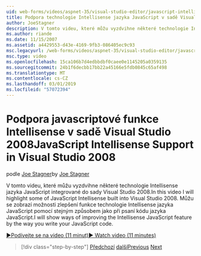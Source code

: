 ```yaml
---
uid: web-forms/videos/aspnet-35/visual-studio-editor/javascript-intellisense-support-in-visual-studio-2008
title: Podpora technologie Intellisense jazyka JavaScript v sadě Visual Studio 2008 | Dokumentace Microsoftu
author: JoeStagner
description: V tomto videu, které můžu vyzdvihne některé technologie Intellisense jazyka JavaScript integrované do sady Visual Studio 2008. Můžu se zobrazí možnosti zlepšení technologie Intellisense jazyka JavaScript featu...
ms.author: riande
ms.date: 11/15/2007
ms.assetid: a4429553-d43e-4169-9fb3-086405ec9c93
msc.legacyurl: /web-forms/videos/aspnet-35/visual-studio-editor/javascript-intellisense-support-in-visual-studio-2008
msc.type: video
ms.openlocfilehash: 15ca106b7d4edbbdbf0caee0e1145205a0359135
ms.sourcegitcommit: 24b1f6decbb17bb22a45166e5fdb0845c65af498
ms.translationtype: MT
ms.contentlocale: cs-CZ
ms.lasthandoff: 03/01/2019
ms.locfileid: "57072394"
---
```

<a name="javascript-intellisense-support-in-visual-studio-2008"></a><span data-ttu-id="78b11-104">Podpora javascriptové funkce Intellisense v sadě Visual Studio 2008</span><span class="sxs-lookup"><span data-stu-id="78b11-104">JavaScript Intellisense Support in Visual Studio 2008</span></span>
====================
<span data-ttu-id="78b11-105">podle [Joe Stagner](https://github.com/JoeStagner)</span><span class="sxs-lookup"><span data-stu-id="78b11-105">by [Joe Stagner](https://github.com/JoeStagner)</span></span>

<span data-ttu-id="78b11-106">V tomto videu, které můžu vyzdvihne některé technologie Intellisense jazyka JavaScript integrované do sady Visual Studio 2008.</span><span class="sxs-lookup"><span data-stu-id="78b11-106">In this video I will highlight some of JavaScript Intellisense built into Visual Studio 2008.</span></span> <span data-ttu-id="78b11-107">Můžu se zobrazí možnosti zlepšení funkce technologie Intellisense jazyka JavaScript pomocí stejným způsobem jako při psaní kódu jazyka JavaScript.</span><span class="sxs-lookup"><span data-stu-id="78b11-107">I will show ways of improving the Intellisense JavaScript feature by the way you write your JavaScript code.</span></span>

[<span data-ttu-id="78b11-108">&#9654;Podívejte se na video (11 minut)</span><span class="sxs-lookup"><span data-stu-id="78b11-108">&#9654; Watch video (11 minutes)</span></span>](https://channel9.msdn.com/Blogs/ASP-NET-Site-Videos/javascript-intellisense-support-in-visual-studio-2008)

> [!div class="step-by-step"]
> <span data-ttu-id="78b11-109">[Předchozí](new-designer-support-in-visual-studio-2008.md)
> [další](javascript-debugging-in-visual-studio-2008.md)</span><span class="sxs-lookup"><span data-stu-id="78b11-109">[Previous](new-designer-support-in-visual-studio-2008.md)
[Next](javascript-debugging-in-visual-studio-2008.md)</span></span>
